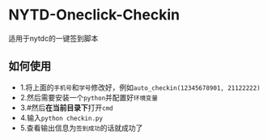 # NYTD-Oneclick-Checkin
适用于nytdc的一键签到脚本

## 如何使用
- 1.将上面的`手机号`和`学号`修改好，例如`auto_checkin(12345678901, 21122222)`
- 2.然后需要安装一个`python`并配置好`环境变量`
- 3.#然后**在当前目录下**打开`cmd`
- 4.输入`python checkin.py`
- 5.查看输出信息为`签到成功`的话就成功了
